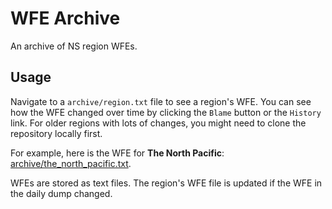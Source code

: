 # WFE Archive

An archive of NS region WFEs.

## Usage

Navigate to a `archive/region.txt` file to see a region's WFE. You can see how the WFE changed over time by clicking the `Blame` button or the `History` link.
For older regions with lots of changes, you might need to clone the repository locally first.

For example, here is the WFE for **The North Pacific**: [archive/the_north_pacific.txt](./archive/the_north_pacific.txt).

WFEs are stored as text files. The region's WFE file is updated if the WFE in the daily dump
changed.
